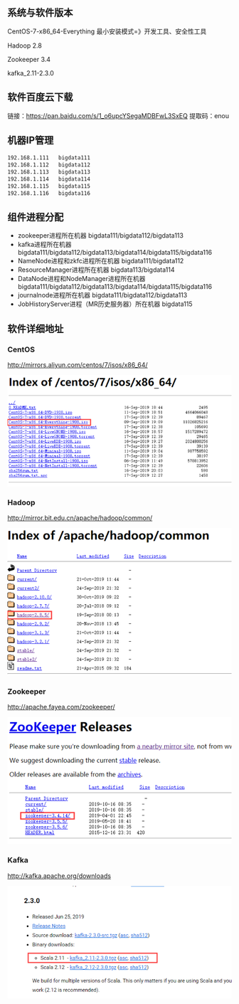 ## 系统与软件版本

CentOS-7-x86_64-Everything 最小安装模式=》开发工具、安全性工具

Hadoop 2.8

Zookeeper 3.4

kafka_2.11-2.3.0

## 软件百度云下载

链接：https://pan.baidu.com/s/1_o6upcYSegaMDBFwL3SxEQ 
提取码：enou

## 机器IP管理

```
192.168.1.111	bigdata111
192.168.1.112	bigdata112
192.168.1.113	bigdata113
192.168.1.114	bigdata114
192.168.1.115	bigdata115
192.168.1.116	bigdata116
```

## 组件进程分配

- zookeeper进程所在机器
  bigdata111/bigdata112/bigdata113
- kafka进程所在机器
  bigdata111/bigdata112/bigdata113/bigdata114/bigdata115/bigdata116
- NameNode进程和zkfc进程所在机器
  bigdata111/bigdata112
- ResourceManager进程所在机器
  bigdata113/bigdata114
- DataNode进程和NodeManager进程所在机器
  bigdata111/bigdata112/bigdata113/bigdata114/bigdata115/bigdata116
- journalnode进程所在机器
  bigdata111/bigdata112/bigdata113
- JobHistoryServer进程（MR历史服务器）所在机器
  bigdata115



## 软件详细地址

### CentOS

http://mirrors.aliyun.com/centos/7/isos/x86_64/

![1575380818857](assets/1575380818857.png)

### Hadoop

http://mirror.bit.edu.cn/apache/hadoop/common/

![1575381049987](assets/1575381049987.png)

### Zookeeper

http://apache.fayea.com/zookeeper/

![1575381160370](assets/1575381160370.png)

### Kafka

http://kafka.apache.org/downloads

![1575381294738](assets/1575381294738.png)

